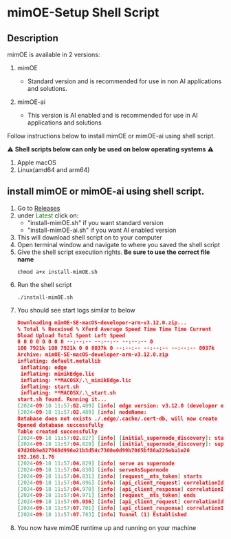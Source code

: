 # mimOE-Setup Shell Script

## Description

mimOE is available in 2 versions:

1. mimOE

   - Standard version and is recommended for use in non AI applications and solutions.

2. mimOE-ai
   - This version is AI enabled and is recommended for use in AI applications and solutions

Follow instructions below to install mimOE or mimOE-ai using shell script.

⚠️ **Shell scripts below can only be used on below operating systems** ⚠️

1. Apple macOS
2. Linux(amd64 and arm64)

## install mimOE or mimOE-ai using shell script.

1.  Go to [Releases](https://github.com/mimik-mimOE/mimOE-setup/releases "mimOE install shell script download page")
2.  under <font color="green">Latest</font> click on:
    - "install-mimOE.sh" if you want standard version
    - "install-mimOE-ai.sh" if you want AI enabled version
3.  This will download shell script on to your computer
4.  Open terminal window and navigate to where you saved the shell script
5.  Give the shell script execution rights. **Be sure to use the correct file name**
    ```shell
    chmod a+x install-mimOE.sh
    ```
6.  Run the shell script
    ```shell
    ./install-mimOE.sh
    ```
7.  You should see start logs similar to below
    ```json
    Downloading mimOE-SE-macOS-developer-arm-v3.12.0.zip...
    % Total % Received % Xferd Average Speed Time Time Time Current
    Dload Upload Total Spent Left Speed
    0 0 0 0 0 0 0 0 --:--:-- --:--:-- --:--:-- 0
    100 7921k 100 7921k 0 0 8037k 0 --:--:-- --:--:-- --:--:-- 8037k
    Archive: mimOE-SE-macOS-developer-arm-v3.12.0.zip
    inflating: default.metallib
     inflating: edge
     inflating: mimikEdge.lic
     inflating: **MACOSX/.\_mimikEdge.lic
     inflating: start.sh
     inflating: **MACOSX/.\_start.sh
    start.sh found. Running it...
    [2024-09-18 11:57:02.489] [info] edge version: v3.12.0 (developer edition)
    [2024-09-18 11:57:02.489] [info] nodeName:
    Database does not exists ./.edge/.cache/.cert-db, will now create
    Opened database successfully
    Table created successfully
    [2024-09-18 11:57:02.827] [info] [initial_supernode_discovery]: starts
    [2024-09-18 11:57:04.829] [info] [initial_supernode_discovery]: supernode found:
    67d20b9e827068d996e21b3d54c7300e0d99b7065bf86a226eba1e26
    192.168.1.76
    [2024-09-18 11:57:04.829] [info] serve as supernode
    [2024-09-18 11:57:04.830] [info] serveAsSupernode
    [2024-09-18 11:57:04.831] [info] [request__mts_token] starts
    [2024-09-18 11:57:04.896] [info] [api_client_request] correlationId=b4b1c47d-0e25-a532-c497-438f970af865@0, method=POST, host=mst.mimik360.com, uri=/mST/v1/oauth/token
    [2024-09-18 11:57:04.970] [info] [api_client_response] correlationId=b4b1c47d-0e25-a532-c497-438f970af865@0, method=POST, host=mst.mimik360.com, uri=/mST/v1/oauth/token, statusCode=201
    [2024-09-18 11:57:04.971] [info] [request__mts_token] ends
    [2024-09-18 11:57:05.036] [info] [api_client_request] correlationId=2522a3a7-2c44-d02d-893f-edd7b153d5c7@0, method=POST, host=mds.mimik360.com, uri=/mDS/v1/nodes
    [2024-09-18 11:57:07.701] [info] [api_client_response] correlationId=2522a3a7-2c44-d02d-893f-edd7b153d5c7@0, method=POST, host=mds.mimik360.com, uri=/mDS/v1/nodes, statusCode=201
    [2024-09-18 11:57:07.783] [info] Tunnel (1) Established
    ```
8.  You now have mimOE runtime up and running on your machine
